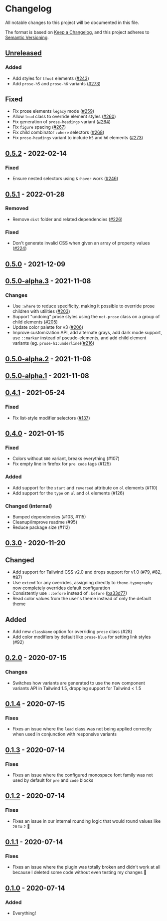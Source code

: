 # Changelog

All notable changes to this project will be documented in this file.

The format is based on [Keep a Changelog](https://keepachangelog.com/en/1.0.0/),
and this project adheres to [Semantic Versioning](https://semver.org/spec/v2.0.0.html).

## [Unreleased]

### Added

- Add styles for `tfoot` elements ([#243](https://github.com/tailwindlabs/tailwindcss-typography/pull/243))
- Add `prose-h5` and `prose-h6` variants ([#273](https://github.com/tailwindlabs/tailwindcss-typography/pull/273))

## Fixed

- Fix prose elements `legacy` mode ([#259](https://github.com/tailwindlabs/tailwindcss-typography/pull/259))
- Allow `lead` class to override element styles ([#260](https://github.com/tailwindlabs/tailwindcss-typography/pull/260))
- Fix generation of `prose-headings` variant ([#264](https://github.com/tailwindlabs/tailwindcss-typography/pull/264))
- Fix `figure` spacing ([#267](https://github.com/tailwindlabs/tailwindcss-typography/pull/267))
- Fix child combinator `:where` selectors ([#268](https://github.com/tailwindlabs/tailwindcss-typography/pull/267))
- Fix `prose-headings` variant to include `h5` and `h6` elements ([#273](https://github.com/tailwindlabs/tailwindcss-typography/pull/273))

## [0.5.2] - 2022-02-14

### Fixed

- Ensure nested selectors using `&:hover` work ([#246](https://github.com/tailwindlabs/tailwindcss-typography/pull/246))

## [0.5.1] - 2022-01-28

### Removed

- Remove `dist` folder and related dependencies ([#226](https://github.com/tailwindlabs/tailwindcss-typography/pull/226))

### Fixed

- Don't generate invalid CSS when given an array of property values ([#224](https://github.com/tailwindlabs/tailwindcss-typography/pull/224))

## [0.5.0] - 2021-12-09

## [0.5.0-alpha.3] - 2021-11-08

### Changes

- Use `:where` to reduce specificity, making it possible to override prose children with utilities ([#203](https://github.com/tailwindlabs/tailwindcss-typography/pull/203))
- Support "undoing" prose styles using the `not-prose` class on a group of child elements ([#205](https://github.com/tailwindlabs/tailwindcss-typography/pull/205))
- Update color palette for v3 ([#206](https://github.com/tailwindlabs/tailwindcss-typography/pull/206))
- Improve customization API, add alternate grays, add dark mode support, use `::marker` instead of pseudo-elements, and add child element variants (eg. `prose-h1:underline`)([#216](https://github.com/tailwindlabs/tailwindcss-typography/pull/216))

## [0.5.0-alpha.2] - 2021-11-08

## [0.5.0-alpha.1] - 2021-11-08

## [0.4.1] - 2021-05-24

### Fixed

- Fix list-style modifier selectors ([#137](https://github.com/tailwindlabs/tailwindcss-typography/pull/137))

## [0.4.0] - 2021-01-15

### Fixed

- Colors without `600` variant, breaks everything (#107)
- Fix empty line in firefox for `pre code` tags (#125)

### Added

- Add support for the `start` and `reversed` attribute on `ol` elements (#110)
- Add support for the `type` on `ul` and `ol` elements (#126)

### Changed (internal)

- Bumped dependencies (#103, #115)
- Cleanup/improve readme (#95)
- Reduce package size (#112)

## [0.3.0] - 2020-11-20

## Changed

- Add support for Tailwind CSS v2.0 and drops support for v1.0 (#79, #82, #87)
- Use `extend` for any overrides, assigning directly to `theme.typography` now completely overrides default configuration
- Consistently use `::before` instead of `:before` ([ba33d77](https://github.com/tailwindlabs/tailwindcss-typography/commit/ba33d77f25ab0c239edd7d425349c86f317061e2))
- Read color values from the user's theme instead of only the default theme

## Added

- Add new `className` option for overriding `prose` class (#28)
- Add color modifiers by default like `prose-blue` for setting link styles (#92)

## [0.2.0] - 2020-07-15

### Changes

- Switches how variants are generated to use the new component variants API in Tailwind 1.5, dropping support for Tailwind < 1.5

## [0.1.4] - 2020-07-15

### Fixes

- Fixes an issue where the `lead` class was not being applied correctly when used in conjunction with responsive variants

## [0.1.3] - 2020-07-14

### Fixes

- Fixes an issue where the configured monospace font family was not used by default for `pre` and `code` blocks

## [0.1.2] - 2020-07-14

### Fixes

- Fixes an issue in our internal rounding logic that would round values like `20` to `2` 👀

## [0.1.1] - 2020-07-14

### Fixes

- Fixes an issue where the plugin was totally broken and didn't work at all because I deleted some code without even testing my changes 🧠

## [0.1.0] - 2020-07-14

### Added

- Everything!

[unreleased]: https://github.com/tailwindlabs/tailwindcss-typography/compare/v0.5.2...HEAD
[0.5.2]: https://github.com/tailwindlabs/tailwindcss-typography/compare/v0.5.1...v0.5.2
[0.5.1]: https://github.com/tailwindlabs/tailwindcss-typography/compare/v0.5.0...v0.5.1
[0.5.0]: https://github.com/tailwindlabs/tailwindcss-typography/compare/v0.5.0-alpha.3...v0.5.0
[0.5.0-alpha.3]: https://github.com/tailwindlabs/tailwindcss-typography/compare/v0.5.0-alpha.2...v0.5.0-alpha.3
[0.5.0-alpha.2]: https://github.com/tailwindlabs/tailwindcss-typography/compare/v0.5.0-alpha.1...v0.5.0-alpha.2
[0.5.0-alpha.1]: https://github.com/tailwindlabs/tailwindcss-typography/compare/v0.4.1...v0.5.0-alpha.1
[0.4.1]: https://github.com/tailwindlabs/tailwindcss-typography/compare/v0.4.0...v0.4.1
[0.4.0]: https://github.com/tailwindlabs/tailwindcss-typography/compare/v0.3.0...v0.4.0
[0.3.0]: https://github.com/tailwindlabs/tailwindcss-typography/compare/v0.2.0...v0.3.0
[0.2.0]: https://github.com/tailwindlabs/tailwindcss-typography/compare/v0.1.4...v0.2.0
[0.1.4]: https://github.com/tailwindlabs/tailwindcss-typography/compare/v0.1.3...v0.1.4
[0.1.3]: https://github.com/tailwindlabs/tailwindcss-typography/compare/v0.1.2...v0.1.3
[0.1.2]: https://github.com/tailwindlabs/tailwindcss-typography/compare/v0.1.1...v0.1.2
[0.1.1]: https://github.com/tailwindlabs/tailwindcss-typography/compare/v0.1.0...v0.1.1
[0.1.0]: https://github.com/tailwindlabs/tailwindcss-typography/releases/tag/v0.1.0

